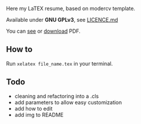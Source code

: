 
Here my LaTEX resume, based on modercv template.

Available under **GNU GPLv3**, see [LICENCE.md](https://github.com/gaelfoppolo/resume/blob/master/LICENCE.md)

You can [see](https://github.com/gaelfoppolo/resume/blob/master/resume_en.pdf) or [download](https://github.com/gaelfoppolo/resume/raw/master/resume_en.pdf) PDF.

## How to

Run `xelatex file_name.tex` in your terminal.

## Todo

* cleaning and refactoring into a .cls
* add parameters to allow easy customization
* add how to edit
* add img to README